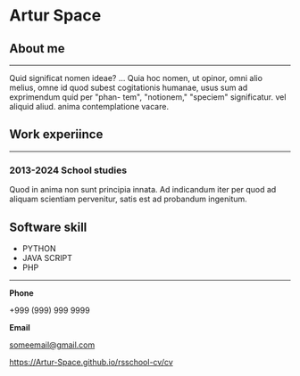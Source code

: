 # Artur Space

## About me

******

Quid significat nomen ideae? ... Quia hoc nomen, ut opinor, omni alio melius, omne id quod subest cogitationis humanae, usus sum ad exprimendum quid per "phan- tem", "notionem," "speciem" significatur. vel aliquid aliud. anima contemplatione vacare.

## Work experiince

******

### 2013-2024 School studies

Quod in anima non sunt principia innata. Ad indicandum iter per quod ad aliquam scientiam pervenitur, satis est ad probandum ingenitum. 

## Software skill

* PYTHON
* JAVA SCRIPT
* PHP

******

**Phone**

+999 (999) 999 9999

**Email**

someemail@gmail.com

https://Artur-Space.github.io/rsschool-cv/cv